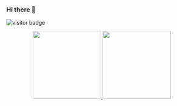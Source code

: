 ### Hi there 👋

![visitor badge](https://visitor-badge.glitch.me/badge?page_id=NelsonHAlmeida.NelsonHAlmeida)

<div align="center">
 
<a href="https://github.com/NelsonHAlmeida">
  <img height="180em" src="https://github-readme-stats.vercel.app/api?username=NelsonHAlmeida&show_icons=true&theme=tokyonight&include_all_commits=true&count_private=true"/>
 <img height="180em" src="https://github-readme-streak-stats.herokuapp.com/?user=NelsonHAlmeida&layout=compact&langs_count=7&theme=tokyonight"/>   
<!--   
  <img height="180em" src="https://github-readme-stats.vercel.app/api/top-langs/?username=NelsonHAlmeida&layout=compact&langs_count=7&theme=tokyonight"/> 
-->
</div>


<!--
**NelsonHAlmeida/NelsonHAlmeida** is a ✨ _special_ ✨ repository because its `README.md` (this file) appears on your GitHub profile.

Here are some ideas to get you started:

- 🔭 I’m currently working on ...
- 🌱 I’m currently learning ...
- 👯 I’m looking to collaborate on ...
- 🤔 I’m looking for help with ...
- 💬 Ask me about ...
- 📫 How to reach me: ...
- 😄 Pronouns: ...
- ⚡ Fun fact: ...
-->
